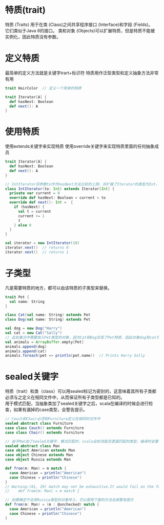 # 特质(trait)
特质 (Traits) 用于在类 (Class)之间共享程序接口 (Interface)和字段 (Fields)。  
它们类似于Java 8的接口。 类和对象 (Objects)可以扩展特质，但是特质不能被实例化，因此特质没有参数。
# 定义特质
最简单的定义方法就是关键字trart+标识符
特质用作泛型类型和定义抽象方法非常有用
```scala
trait HairColor  // 定义一个简单的特质

trait Iterator[A] {
  def hasNext: Boolean
  def next(): A
}
```
# 使用特质
使用extends关键字来实现特质
使用override关键字来实现特质里面的任何抽象成员
```scala
trait Iterator[A] {
  def hasNext: Boolean
  def next(): A
}

// IntIterator将参数to作为hasNext方法比较的上限，并扩展了Iterator的类型为Int，因此next方法必须返回Int类型的值
class IntIterator(to: Int) extends Iterator[Int] {
  private var current = 0
  override def hasNext: Boolean = current < to
  override def next(): Int =  {
    if (hasNext) {
      val t = current
      current += 1
      t
    } else 0
  }
}

val iterator = new IntIterator(10)
iterator.next()  // returns 0
iterator.next()  // returns 1
```
# 子类型
凡是需要特质的地方，都可以由该特质的子类型来替换。
```scala
trait Pet {
  val name: String
}

class Cat(val name: String) extends Pet
class Dog(val name: String) extends Pet

val dog = new Dog("Harry")
val cat = new Cat("Sally")
// 此处集合中需要放入Pet类型的对象，因为Cat和Dog实现了Pet特质，因此对象dog和cat可以放入该集合
val animals = ArrayBuffer.empty[Pet]
animals.append(dog)
animals.append(cat)
animals.foreach(pet => println(pet.name))  // Prints Harry Sally
```
# sealed关键字
特质（trait）和类（class）可以用sealed标记为密封的，这意味着其所有子类都必须与之定义在相同文件中，从而保证所有子类型都是已知的。  
用于模式匹配，当抽象类加了sealed关键字之后，scala在编译的时候会进行检查，如果有漏掉的case类型，会警告提示。
```scala
// Couch和Chair必须和Furniture定义在相同的文件中
sealed abstract class Furniture
case class Couch() extends Furniture
case class Chair() extends Furniture

// 由于Man加了sealed关键字，模式匹配时，scala会检测是否遗漏匹配的类型，编译时会警告提醒
sealed abstract class Man
case object American extends Man
case object Chinese extends Man
case object Russia extends Man

def from(m: Man) = m match {
  case American ⇒ println("American")
  case Chinese ⇒ println("Chinese")
}
// Warning:(61, 29) match may not be exhaustive.It would fail on the following input: Russia
//    def from(m: Man) = m match {

// 如果确定不会有Russia类型的对象传入，可以使用下面的方法去掉警告提示
def from(m: Man) = (m : @unchecked) match {
  case American ⇒ println("American")
  case Chinese ⇒ println("Chinese")
}
```